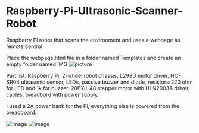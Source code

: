 # Raspberry-Pi-Ultrasonic-Scanner-Robot
Raspberry Pi robot that scans the environment and uses a webpage as remote control

Place the webpage.html file in a folder named Templates and create an empty folder named IMG
![picture](https://github.com/Ferrariedhgs/Raspberry-Pi-Ultrasonic-Scanner-Robot/assets/45429773/d8caf04c-5c2a-485d-9c51-17d34a64538e)

Part list: Raspberry Pi, 2-wheel robot chassis, L298D motor driver, HC-SR04 ultrasonic sensor, LEDs, passive buzzer and diode, resistors(220 ohm for LED and 1k for buzzer, 28BYJ-48 stepper motor with ULN2003A driver, cables, breadbord with power supply.

I used a 2A power bank for the Pi, everything else is powered from the breadboard.

![image](https://github.com/Ferrariedhgs/Raspberry-Pi-Ultrasonic-Scanner-Robot/assets/45429773/6d1d7382-cc3e-4b82-b409-938647a69853)
![image](https://github.com/Ferrariedhgs/Raspberry-Pi-Ultrasonic-Scanner-Robot/assets/45429773/7c2e7a27-f205-4269-b3ab-5c82e8e6dcc7)
